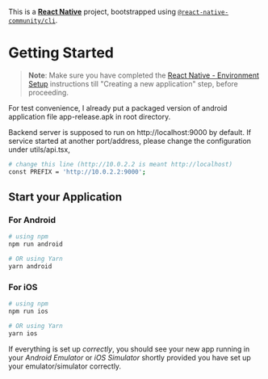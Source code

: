 This is a [**React Native**](https://reactnative.dev) project, bootstrapped using [`@react-native-community/cli`](https://github.com/react-native-community/cli).

# Getting Started

>**Note**: Make sure you have completed the [React Native - Environment Setup](https://reactnative.dev/docs/environment-setup) instructions till "Creating a new application" step, before proceeding.

For test convenience, I already put a packaged version of android application file app-release.apk in root directory.

Backend server is supposed to run on http://localhost:9000 by default. If service started at another port/address, please change the configuration under utils/api.tsx,

```bash
# change this line (http://10.0.2.2 is meant http://localhost)
const PREFIX = 'http://10.0.2.2:9000';
```

## Start your Application

### For Android

```bash
# using npm
npm run android

# OR using Yarn
yarn android
```

### For iOS

```bash
# using npm
npm run ios

# OR using Yarn
yarn ios
```

If everything is set up _correctly_, you should see your new app running in your _Android Emulator_ or _iOS Simulator_ shortly provided you have set up your emulator/simulator correctly.
